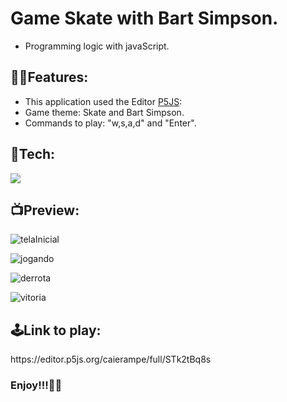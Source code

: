 <h1>Game Skate with Bart Simpson.</h1>

- Programming logic with javaScript.


<h2>🐱‍👤Features:</h2>

- This application used the Editor [P5JS](https://editor.p5js.org/): 
- Game theme: Skate and Bart Simpson.
- Commands to play: "w,s,a,d" and "Enter".

<h2>🤖Tech:</h2>

<a href="#">
<img src="https://img.shields.io/badge/-javaScript-05122A?style=flat&color=blueviolet&logo=JAVASCRIPT" />
</a>

<h2>📺Preview:</h2>

![telaInicial](https://user-images.githubusercontent.com/99665225/167635509-be2e8f61-6662-4957-897e-e0ab85e2f052.png)

![jogando](https://user-images.githubusercontent.com/99665225/167635538-3eb4a1fb-ea91-486e-88f1-59e4e9303980.png)

![derrota](https://user-images.githubusercontent.com/99665225/167635591-26b217ce-d92a-47dc-925c-1cd82cd33e4f.png)

![vitoria](https://user-images.githubusercontent.com/99665225/167635745-0231d035-1d8f-4ad2-a84c-fe6cf313865f.png)

<h2>🕹Link to play:</h2>
https://editor.p5js.org/caierampe/full/STk2tBq8s 

<h3>Enjoy!!!🐱‍🏍</h3> 




